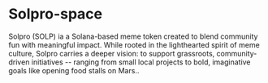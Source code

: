 # Solpro-space
Solpro (SOLP) ia a Solana-based meme token created to blend community fun with meaningful impact. While rooted in the lighthearted spirit of meme culture, Solpro carries a deeper vision: to support grassroots, community-driven initiatives -- ranging from small local projects to bold, imaginative  goals like opening food stalls on Mars.. 
